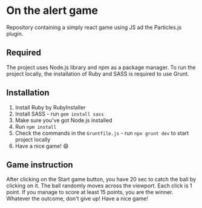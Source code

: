 # On the alert game

Repository containing a simply react game using JS ad the Particles.js plugin.

## Required

The project uses Node.js library and npm as a package manager.
To run the project locally, the installation of Ruby and SASS is required to use Grunt.

## Installation

1. Install Ruby by RubyInstaller
2. Install SASS - run `gem install sass`
3. Make sure you've got Node.js installed
4. Run `npm install`
5. Check the commands in the `Gruntfile.js` - run `npx grunt dev` to start project locally
6. Have a nice game! 😄

## Game instruction

After clicking on the Start game button, you have 20 sec to catch the ball by clicking on it. The ball randomly moves across the viewport. Each click is 1 point. If you manage to score at least 15 points, you are the winner. Whatever the outcome, don't give up! Have a nice game!
